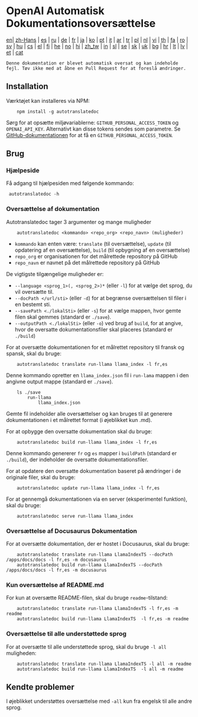 
# OpenAI Automatisk Dokumentationsoversættelse

[en](../README.md)| [zh-Hans](/i18n/README_zh-Hans.md) | [es](/i18n/README_es.md) | [ru](/i18n/README_ru.md) | [de](/i18n/README_de.md) | [fr](/i18n/README_fr.md) | [ja](/i18n/README_ja.md) | [ko](/i18n/README_ko.md) | [pt](/i18n/README_pt.md) | [it](/i18n/README_it.md) | [ar](/i18n/README_ar.md) | [tr](/i18n/README_tr.md) | [pl](/i18n/README_pl.md) | [nl](/i18n/README_nl.md) | [vi](/i18n/README_vi.md) | [th](/i18n/README_th.md) | [fa](/i18n/README_fa.md) | [ro](/i18n/README_ro.md) | [sv](/i18n/README_sv.md) | [hu](/i18n/README_hu.md) | [cs](/i18n/README_cs.md) | [el](/i18n/README_el.md) | [fi](/i18n/README_fi.md) | [he](/i18n/README_he.md) | [no](/i18n/README_no.md) | [hi](/i18n/README_hi.md) | [zh_tw](/i18n/README_zh_tw.md) | [in](/i18n/README_in.md) | [sl](/i18n/README_sl.md) | [se](/i18n/README_se.md) | [sk](/i18n/README_sk.md) | [uk](/i18n/README_uk.md) | [bg](/i18n/README_bg.md) | [hr](/i18n/README_hr.md) | [lt](/i18n/README_lt.md) | [lv](/i18n/README_lv.md) | [et](/i18n/README_et.md) | [cat](/i18n/README_cat.md) 

```Denne dokumentation er blevet automatisk oversat og kan indeholde fejl. Tøv ikke med at åbne en Pull Request for at foreslå ændringer.```


## Installation 

Værktøjet kan installeres via NPM:

```
    npm install -g autotranslatedoc
```

Sørg for at opsætte miljøvariablerne: `GITHUB_PERSONAL_ACCESS_TOKEN` og `OPENAI_API_KEY`. Alternativt kan disse tokens sendes som parametre. Se [GitHub-dokumentationen](https://docs.github.com/en/github/authenticating-to-github/creating-a-personal-access-token) for at få en `GITHUB_PERSONAL_ACCESS_TOKEN`.
## Brug

### Hjælpeside
Få adgang til hjælpesiden med følgende kommando:
```
 autotranslatedoc -h
```
### Oversættelse af dokumentation

Autotranslatedoc tager 3 argumenter og mange muligheder

```
    autotranslatedoc <kommando> <repo_org> <repo_navn> (muligheder)
```

- ```kommando``` kan enten være: ```translate``` (til oversættelse), ```update``` (til opdatering af en oversættelse), ```build``` (til opbygning af en oversættelse)
- ```repo_org``` er organisationen for det målrettede repository på GitHub
- ```repo_navn``` er navnet på det målrettede repository på GitHub

De vigtigste tilgængelige muligheder er:

- ```--language <sprog_1>(, <sprog_2>)*``` (eller ```-l```) for at vælge det sprog, du vil oversætte til.
- ```--docPath </url/sti>``` (eller ```-d```) for at begrænse oversættelsen til filer i en bestemt sti.
- ```--savePath <./lokalSti>``` (eller ```-s```) for at vælge mappen, hvor gemte filen skal gemmes (standard er ```./save```).
- ```--outputPath <./lokalSti>``` (eller ```-o```) ved brug af ```build```, for at angive, hvor de oversatte dokumentationsfiler skal placeres (standard er ```./build```)

For at oversætte dokumentationen for et målrettet repository til fransk og spansk, skal du bruge:
```
    autotranslatedoc translate run-llama llama_index -l fr,es
```

Denne kommando opretter en `llama_index.json` fil i `run-lama` mappen i den angivne output mappe (standard er `./save`).
```
    ls ./save
        run-llama
            llama_index.json 
```
Gemte fil indeholder alle oversættelser og kan bruges til at generere dokumentationen i et målrettet format (i øjeblikket kun .md).

For at opbygge den oversatte dokumentation skal du bruge:

```
    autotranslatedoc build run-llama llama_index -l fr,es
```

Denne kommando genererer `fr` og `es` mapper i `buildPath` (standard er `./build`), der indeholder de oversatte dokumentationsfiler.

For at opdatere den oversatte dokumentation baseret på ændringer i de originale filer, skal du bruge:

```
    autotranslatedoc update run-llama llama_index -l fr,es
```

For at gennemgå dokumentationen via en server (eksperimentel funktion), skal du bruge:
```
    autotranslatedoc serve run-llama llama_index
```
### Oversættelse af Docusaurus Dokumentation

For at oversætte dokumentation, der er hostet i Docusaurus, skal du bruge:

```
    autotranslatedoc translate run-llama LlamaIndexTS --docPath /apps/docs/docs -l fr,es -m docusaurus
    autotranslatedoc build run-llama LlamaIndexTS --docPath /apps/docs/docs -l fr,es -m docusaurus
```
### Kun oversættelse af README.md

For kun at oversætte README-filen, skal du bruge `readme`-tilstand:

```
    autotranslatedoc translate run-llama LlamaIndexTS -l fr,es -m readme
    autotranslatedoc build run-llama LlamaIndexTS  -l fr,es -m readme
```
### Oversættelse til alle understøttede sprog

For at oversætte til alle understøttede sprog, skal du bruge `-l all` muligheden:

```
    autotranslatedoc translate run-llama LlamaIndexTS -l all -m readme
    autotranslatedoc build run-llama LlamaIndexTS  -l all -m readme
```
## Kendte problemer

I øjeblikket understøttes oversættelse med `-all` kun fra engelsk til alle andre sprog.
